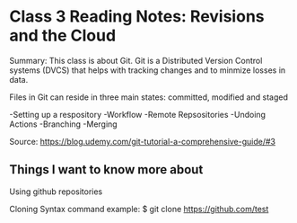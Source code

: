 # Class 3 Reading Notes: Revisions and the Cloud

Summary: This class is about Git. Git is a Distributed Version Control systems (DVCS) that helps with tracking changes and to minmize losses in data.

Files in Git can reside in three main states: committed, modified and staged

-Setting up a respository
-Workflow
-Remote Repsositories
-Undoing Actions
-Branching
-Merging

Source:
<https://blog.udemy.com/git-tutorial-a-comprehensive-guide/#3>

## Things I want to know more about

Using github repositories

Cloning Syntax command example:
$ git clone <https://github.com/test>

